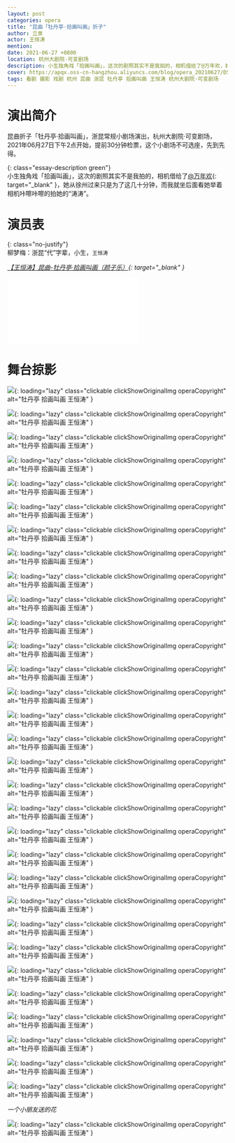 ```yaml
---
layout: post
categories: opera
title: "昆曲「牡丹亭·拾画叫画」折子"
author: 立泉
actor: 王恒涛
mention: 
date: 2021-06-27 +0800
location: 杭州大剧院·可变剧场
description: 小生独角戏「拾画叫画」，这次的剧照其实不是我拍的，相机借给了@万年欢，她从徐州过来只是为了这几十分钟，而我就坐后面看她举着相机咔嚓咔嚓的拍她的“涛涛”。
cover: https://apqx.oss-cn-hangzhou.aliyuncs.com/blog/opera_20210627/DSC06443_thumb.jpg
tags: 看剧 摄影 戏剧 杭州 昆曲 浙昆 牡丹亭 拾画叫画 王恒涛 杭州大剧院·可变剧场
---
```


# 演出简介

昆曲折子「牡丹亭·拾画叫画」，浙昆常规小剧场演出，杭州大剧院·可变剧场，2021年06月27日下午2点开始，提前30分钟检票，这个小剧场不可选座，先到先得。

{: class="essay-description green"}  
小生独角戏「拾画叫画」，这次的剧照其实不是我拍的，相机借给了[@万年欢](https://weibo.com/u/5861759167){: target="_blank" }，她从徐州过来只是为了这几十分钟，而我就坐后面看她举着相机咔嚓咔嚓的拍她的“涛涛”。

# 演员表

{: class="no-justify"}  
柳梦梅：浙昆“代”字辈，小生，`王恒涛`

*[【王恒涛】昆曲-牡丹亭·拾画叫画（颜子乐）](https://www.bilibili.com/video/BV1Do4y1k7zS){: target="_blank" }*

<div class="video-container">
<iframe loading="lazy" src="//player.bilibili.com/player.html?aid=376300083&bvid=BV1Do4y1k7zS&cid=361108514&page=1" scrolling="no" border="0" frameborder="no" framespacing="0" allowfullscreen="true"> </iframe>
</div>

# 舞台掠影

![](https://apqx.oss-cn-hangzhou.aliyuncs.com/blog/opera_20210627/DSC06410_thumb.jpg){: loading="lazy" class="clickable clickShowOriginalImg operaCopyright" alt="牡丹亭 拾画叫画 王恒涛" }

![](https://apqx.oss-cn-hangzhou.aliyuncs.com/blog/opera_20210627/DSC06413_thumb.jpg){: loading="lazy" class="clickable clickShowOriginalImg operaCopyright" alt="牡丹亭 拾画叫画 王恒涛" }

![](https://apqx.oss-cn-hangzhou.aliyuncs.com/blog/opera_20210627/DSC06414_thumb.jpg){: loading="lazy" class="clickable clickShowOriginalImg operaCopyright" alt="牡丹亭 拾画叫画 王恒涛" }

![](https://apqx.oss-cn-hangzhou.aliyuncs.com/blog/opera_20210627/DSC06416_thumb.jpg){: loading="lazy" class="clickable clickShowOriginalImg operaCopyright" alt="牡丹亭 拾画叫画 王恒涛" }

![](https://apqx.oss-cn-hangzhou.aliyuncs.com/blog/opera_20210627/DSC06419_thumb.jpg){: loading="lazy" class="clickable clickShowOriginalImg operaCopyright" alt="牡丹亭 拾画叫画 王恒涛" }

![](https://apqx.oss-cn-hangzhou.aliyuncs.com/blog/opera_20210627/DSC06421_thumb.jpg){: loading="lazy" class="clickable clickShowOriginalImg operaCopyright" alt="牡丹亭 拾画叫画 王恒涛" }

![](https://apqx.oss-cn-hangzhou.aliyuncs.com/blog/opera_20210627/DSC06426_thumb.jpg){: loading="lazy" class="clickable clickShowOriginalImg operaCopyright" alt="牡丹亭 拾画叫画 王恒涛" }

![](https://apqx.oss-cn-hangzhou.aliyuncs.com/blog/opera_20210627/DSC06433_thumb.jpg){: loading="lazy" class="clickable clickShowOriginalImg operaCopyright" alt="牡丹亭 拾画叫画 王恒涛" }

![](https://apqx.oss-cn-hangzhou.aliyuncs.com/blog/opera_20210627/DSC06435_thumb.jpg){: loading="lazy" class="clickable clickShowOriginalImg operaCopyright" alt="牡丹亭 拾画叫画 王恒涛" }

![](https://apqx.oss-cn-hangzhou.aliyuncs.com/blog/opera_20210627/DSC06439_thumb.jpg){: loading="lazy" class="clickable clickShowOriginalImg operaCopyright" alt="牡丹亭 拾画叫画 王恒涛" }

![](https://apqx.oss-cn-hangzhou.aliyuncs.com/blog/opera_20210627/DSC06440_thumb.jpg){: loading="lazy" class="clickable clickShowOriginalImg operaCopyright" alt="牡丹亭 拾画叫画 王恒涛" }

![](https://apqx.oss-cn-hangzhou.aliyuncs.com/blog/opera_20210627/DSC06443_thumb.jpg){: loading="lazy" class="clickable clickShowOriginalImg operaCopyright" alt="牡丹亭 拾画叫画 王恒涛" }

![](https://apqx.oss-cn-hangzhou.aliyuncs.com/blog/opera_20210627/DSC06451_thumb.jpg){: loading="lazy" class="clickable clickShowOriginalImg operaCopyright" alt="牡丹亭 拾画叫画 王恒涛" }

![](https://apqx.oss-cn-hangzhou.aliyuncs.com/blog/opera_20210627/DSC06452_thumb.jpg){: loading="lazy" class="clickable clickShowOriginalImg operaCopyright" alt="牡丹亭 拾画叫画 王恒涛" }

![](https://apqx.oss-cn-hangzhou.aliyuncs.com/blog/opera_20210627/DSC06453_thumb.jpg){: loading="lazy" class="clickable clickShowOriginalImg operaCopyright" alt="牡丹亭 拾画叫画 王恒涛" }

![](https://apqx.oss-cn-hangzhou.aliyuncs.com/blog/opera_20210627/DSC06454_thumb.jpg){: loading="lazy" class="clickable clickShowOriginalImg operaCopyright" alt="牡丹亭 拾画叫画 王恒涛" }

![](https://apqx.oss-cn-hangzhou.aliyuncs.com/blog/opera_20210627/DSC06457_thumb.jpg){: loading="lazy" class="clickable clickShowOriginalImg operaCopyright" alt="牡丹亭 拾画叫画 王恒涛" }

![](https://apqx.oss-cn-hangzhou.aliyuncs.com/blog/opera_20210627/DSC06459_thumb.jpg){: loading="lazy" class="clickable clickShowOriginalImg operaCopyright" alt="牡丹亭 拾画叫画 王恒涛" }

![](https://apqx.oss-cn-hangzhou.aliyuncs.com/blog/opera_20210627/DSC06460_thumb.jpg){: loading="lazy" class="clickable clickShowOriginalImg operaCopyright" alt="牡丹亭 拾画叫画 王恒涛" }

![](https://apqx.oss-cn-hangzhou.aliyuncs.com/blog/opera_20210627/DSC06468_thumb.jpg){: loading="lazy" class="clickable clickShowOriginalImg operaCopyright" alt="牡丹亭 拾画叫画 王恒涛" }

![](https://apqx.oss-cn-hangzhou.aliyuncs.com/blog/opera_20210627/DSC06470_thumb.jpg){: loading="lazy" class="clickable clickShowOriginalImg operaCopyright" alt="牡丹亭 拾画叫画 王恒涛" }

![](https://apqx.oss-cn-hangzhou.aliyuncs.com/blog/opera_20210627/DSC06475_thumb.jpg){: loading="lazy" class="clickable clickShowOriginalImg operaCopyright" alt="牡丹亭 拾画叫画 王恒涛" }

![](https://apqx.oss-cn-hangzhou.aliyuncs.com/blog/opera_20210627/DSC06476_thumb.jpg){: loading="lazy" class="clickable clickShowOriginalImg operaCopyright" alt="牡丹亭 拾画叫画 王恒涛" }

![](https://apqx.oss-cn-hangzhou.aliyuncs.com/blog/opera_20210627/DSC06477_thumb.jpg){: loading="lazy" class="clickable clickShowOriginalImg operaCopyright" alt="牡丹亭 拾画叫画 王恒涛" }

![](https://apqx.oss-cn-hangzhou.aliyuncs.com/blog/opera_20210627/DSC06479_thumb.jpg){: loading="lazy" class="clickable clickShowOriginalImg operaCopyright" alt="牡丹亭 拾画叫画 王恒涛" }

![](https://apqx.oss-cn-hangzhou.aliyuncs.com/blog/opera_20210627/DSC06482_thumb.jpg){: loading="lazy" class="clickable clickShowOriginalImg operaCopyright" alt="牡丹亭 拾画叫画 王恒涛" }

![](https://apqx.oss-cn-hangzhou.aliyuncs.com/blog/opera_20210627/DSC06487_thumb.jpg){: loading="lazy" class="clickable clickShowOriginalImg operaCopyright" alt="牡丹亭 拾画叫画 王恒涛" }

![](https://apqx.oss-cn-hangzhou.aliyuncs.com/blog/opera_20210627/DSC06499_thumb.jpg){: loading="lazy" class="clickable clickShowOriginalImg operaCopyright" alt="牡丹亭 拾画叫画 王恒涛" }

![](https://apqx.oss-cn-hangzhou.aliyuncs.com/blog/opera_20210627/DSC06510_thumb.jpg){: loading="lazy" class="clickable clickShowOriginalImg operaCopyright" alt="牡丹亭 拾画叫画 王恒涛" }

![](https://apqx.oss-cn-hangzhou.aliyuncs.com/blog/opera_20210627/DSC06516_thumb.jpg){: loading="lazy" class="clickable clickShowOriginalImg operaCopyright" alt="牡丹亭 拾画叫画 王恒涛" }

![](https://apqx.oss-cn-hangzhou.aliyuncs.com/blog/opera_20210627/DSC06529_thumb.jpg){: loading="lazy" class="clickable clickShowOriginalImg operaCopyright" alt="牡丹亭 拾画叫画 王恒涛" }

*一个小朋友送的花*

![](https://apqx.oss-cn-hangzhou.aliyuncs.com/blog/opera_20210627/DSC06651_thumb.jpg){: loading="lazy" class="clickable clickShowOriginalImg operaCopyright" alt="牡丹亭 拾画叫画 王恒涛" }
